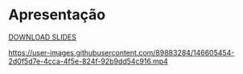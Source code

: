 # Apresentação

[DOWNLOAD SLIDES](https://github.com/ICEI-PUC-Minas-PMV-SI/pmv-si-2021-2-e1-proj-web-t2-g6-artista/files/7676417/Aplicacao.Web.para.a.artista.Ana.Valin.pdf)




https://user-images.githubusercontent.com/89883284/146605454-2d0f5d7e-4cca-4f5e-824f-92b9dd54c916.mp4



